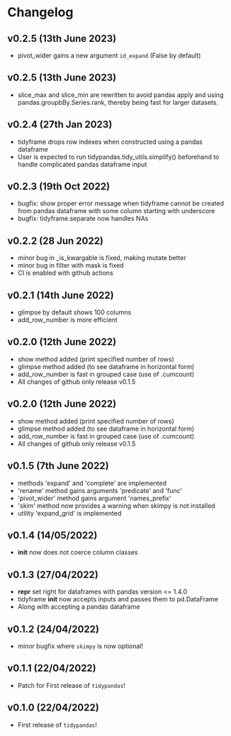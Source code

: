 # Changelog

## v0.2.5 (13th June 2023)
- pivot_wider gains a new argument `id_expand` (False by default)

## v0.2.5 (13th June 2023)
- slice_max and slice_min are rewritten to avoid pandas apply and using pandas.groupbBy.Series.rank, thereby being fast for larger datasets.

## v0.2.4 (27th Jan 2023)
- tidyframe drops row indexes when constructed using a pandas dataframe
- User is expected to run tidypandas.tidy_utils.simplify() beforehand to
  handle complicated pandas dataframe input

## v0.2.3 (19th Oct 2022)
- bugfix: show proper error message when tidyframe cannot be created from pandas dataframe with some column starting with underscore
- bugfix: tidyframe.separate now handles NAs

## v0.2.2 (28 Jun 2022)
- minor bug in _is_kwargable is fixed, making mutate better 
- minor bug in filter with mask is fixed
- CI is enabled with github actions

## v0.2.1 (14th June 2022)
- glimpse by default shows 100 columns
- add_row_number is more efficient

## v0.2.0 (12th June 2022)
- show method added (print specified number of rows)
- glimpse method added (to see dataframe in horizontal form)
- add_row_number is fast in grouped case (use of .cumcount)
- All changes of github only release v0.1.5

## v0.2.0 (12th June 2022)
- show method added (print specified number of rows)
- glimpse method added (to see dataframe in horizontal form)
- add_row_number is fast in grouped case (use of .cumcount)
- All changes of github only release v0.1.5

## v0.1.5 (7th June 2022)
- methods 'expand' and 'complete' are implemented
- 'rename' method gains arguments 'predicate' and 'func'
- 'pivot_wider' method gains argument 'names_prefix'
- 'skim' method now provides a warning when skimpy is not installed
- utility 'expand_grid' is implemented

## v0.1.4 (14/05/2022)
- __init__ now does not coerce column classes

## v0.1.3 (27/04/2022)
- __repr__ set right for dataframes with pandas version <= 1.4.0
- tidyframe __init__ now accepts inputs and passes them to pd.DataFrame
- Along with accepting a pandas dataframe

## v0.1.2 (24/04/2022)
- minor bugfix where `skimpy` is now optional!

## v0.1.1 (22/04/2022)
- Patch for First release of `tidypandas`!

## v0.1.0 (22/04/2022)
- First release of `tidypandas`!
